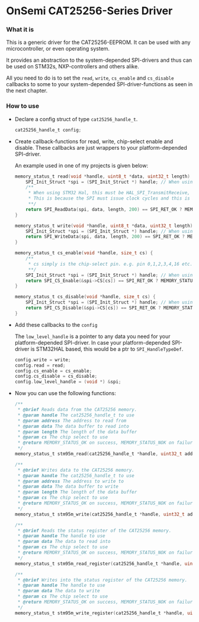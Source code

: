 # OnSemi CAT25256-Series Driver

### What it is

This is a generic driver for the CAT25256-EEPROM. It can be used with any microcontroller, or even operating system. 

It provides an abstraction to the system-depended SPI-drivers and thus can be used on STM32s, NXP-controllers and others alike.

All you need to do is to set the ``read``, ``write``, ``cs_enable`` and  ``cs_disable`` callbacks to some to your system-depended SPI-driver-functions as seen in the next chapter. 

### How to use

* Declare a config struct of type ``cat25256_handle_t``.

  ```c
  cat25256_handle_t config;
  ```

* Create callback-functions for read, write, chip-select enable and disable. These callbacks are just wrappers to your platform-depended SPI-driver.

  An example used in one of my projects is given below:

  ```c
  memory_status_t read(void *handle, uint8_t *data, uint32_t length) {
      SPI_Init_Struct *spi = (SPI_Init_Struct *) handle; // When using STM32 Hal, this can also be SPI_HandleTypeDef
      /** 
       * When using STM32 Hal, this must be HAL_SPI_TransmitReceive, where RX is an array of 0x00. 
       * This is because the SPI must issue clock cycles and this is best done by "sending" dummy 0x00 bytes. 
       **/
      return SPI_ReadData(spi, data, length, 200) == SPI_RET_OK ? MEMORY_STATUS_OK : MEMORY_STATUS_NOK;
  }
  
  memory_status_t write(void *handle, uint8_t *data, uint32_t length) {
      SPI_Init_Struct *spi = (SPI_Init_Struct *) handle; // When using STM32 Hal, this can also be SPI_HandleTypeDef
      return SPI_WriteData(spi, data, length, 200) == SPI_RET_OK ? MEMORY_STATUS_OK : MEMORY_STATUS_NOK;
  }
  
  memory_status_t cs_enable(void *handle, size_t cs) {
      /**
       * cs simply is the chip-select pin. e.g. pin 0,1,2,3,4,16 etc.
       **/
      SPI_Init_Struct *spi = (SPI_Init_Struct *) handle; // When using STM32 Hal, this can also be SPI_HandleTypeDef
      return SPI_CS_Enable(&spi->CS[cs]) == SPI_RET_OK ? MEMORY_STATUS_OK : MEMORY_STATUS_NOK;
  }
  
  memory_status_t cs_disable(void *handle, size_t cs) {
      SPI_Init_Struct *spi = (SPI_Init_Struct *) handle; // When using STM32 Hal, this can also be SPI_HandleTypeDef
      return SPI_CS_Disable(&spi->CS[cs]) == SPI_RET_OK ? MEMORY_STATUS_OK : MEMORY_STATUS_NOK;
  }
  ```

* Add these callbacks to the `config`

  The ``low_level_handle`` is a pointer to any data you need for your platform-depended SPI-driver. In case your platform-depended SPI-driver is 	   STM32HAL based, this would be a ptr to ``SPI_HandleTypeDef``.

  ```c
  config.write = write;
  config.read = read;
  config.cs_enable = cs_enable;
  config.cs_disable = cs_disable;
  config.low_level_handle = (void *) &spi;
  ```

* Now you can use the following functions:

  ```c
  /**
   * @brief Reads data from the CAT25256 memory.
   * @param handle The cat25256_handle_t to use
   * @param address The address to read from
   * @param data The data buffer to read into
   * @param length The length of the data buffer
   * @param cs The chip select to use
   * @return MEMORY_STATUS_OK on success, MEMORY_STATUS_NOK on failure
   */
  memory_status_t stm95m_read(cat25256_handle_t *handle, uint32_t address, uint8_t *data, uint32_t length, size_t cs);
  
  /**
   * @brief Writes data to the CAT25256 memory.
   * @param handle The cat25256_handle_t to use
   * @param address The address to write to
   * @param data The data buffer to write
   * @param length The length of the data buffer
   * @param cs The chip select to use
   * @return MEMORY_STATUS_OK on success, MEMORY_STATUS_NOK on failure
   */
  memory_status_t stm95m_write(cat25256_handle_t *handle, uint32_t address, uint8_t *data, uint32_t length, size_t cs);
  
  /**
   * @brief Reads the status register of the CAT25256 memory.
   * @param handle The handle to use
   * @param data The data to read into
   * @param cs The chip select to use
   * @return MEMORY_STATUS_OK on success, MEMORY_STATUS_NOK on failure
   */
  memory_status_t stm95m_read_register(cat25256_handle_t *handle, uint8_t *data, size_t cs);
  
  /**
   * @brief Writes into the status register of the CAT25256 memory.
   * @param handle The handle to use
   * @param data The data to write
   * @param cs The chip select to use
   * @return MEMORY_STATUS_OK on success, MEMORY_STATUS_NOK on failure
   */
  memory_status_t stm95m_write_register(cat25256_handle_t *handle, uint8_t data, size_t cs);
  ```

  
